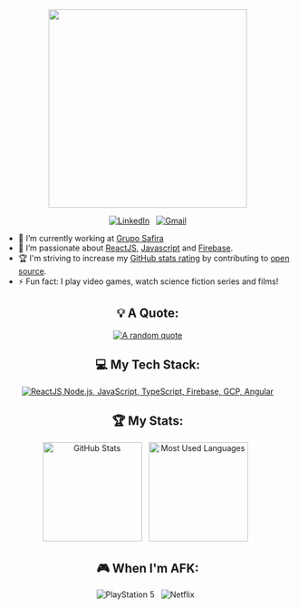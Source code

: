 <div align="center">
    <img src="https://github.com/Anmol-Baranwal/Cool-GIFs-For-GitHub/assets/74038190/3b4607a1-1cc6-41f1-926f-892ae880e7a5" width="350">

[![LinkedIn](https://skillicons.dev/icons?i=linkedin)](https://www.linkedin.com/in/vittor-duarte/) &nbsp;
[![Gmail](https://skillicons.dev/icons?i=gmail)](mailto:vittor_vi@hotmail.com?subject=Hello%20Vittor,%20From%20Github)

</div>

- 🔭 I’m currently working at [Grupo Safira](https://www.linkedin.com/company/gruposafira)
- 🌱 I’m passionate about [ReactJS](https://react.dev), [Javascript](https://developer.mozilla.org/pt-BR/docs/Web/JavaScript) and [Firebase](https://firebase.google.com).
- 🏆 I'm striving to increase my [GitHub stats rating](#🏆-my-stats) by contributing to [open source](https://opensource.com/resources/what-open-source).
- ⚡ Fun fact: I play video games, watch science fiction series and films!

<div align="center">

## 💡 A Quote:

[![A random quote](https://quotes-github-readme.vercel.app/api?type=horizontal&theme=dark)](https://github.com/piyushsuthar/github-readme-quotes)

## 💻 My Tech Stack:

[![ReactJS,Node.js, JavaScript, TypeScript, Firebase, GCP, Angular](https://skillicons.dev/icons?i=react,nodejs,js,ts,firebase,gcp,angular)](https://skillicons.dev)

## 🏆 My Stats:

<p>
    <img height=175 alt="GitHub Stats" src="https://github-readme-stats.vercel.app/api?username=ThalonBR&show_icons=true&count_private=true&theme=dark" />&nbsp;&nbsp;
    <img height=175 alt="Most Used Languages" src="https://github-readme-stats.vercel.app/api/top-langs/?username=ThalonBR&layout=compact&theme=dark" />&nbsp;&nbsp;
</p>

## 🎮 When I'm AFK:

![PlayStation 5](https://img.shields.io/badge/Playstation%205-003791?style=for-the-badge&logo=playstation-5&logoColor=white) &nbsp;
![Netflix](https://img.shields.io/badge/Netflix-E50914?style=for-the-badge&logo=netflix&logoColor=white) &nbsp;
</div>
